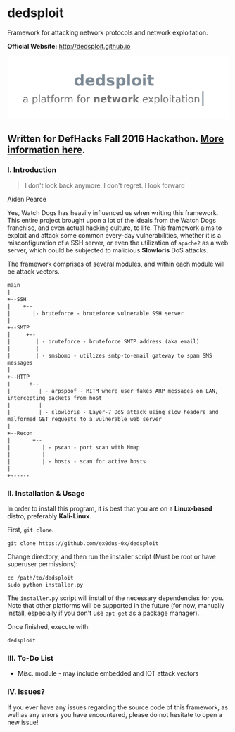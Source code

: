 # dedsploit
Framework for attacking network protocols and network exploitation.

__Official Website:__ http://dedsploit.github.io

![Logo](/dedsploit/logo.png)

## Written for DefHacks Fall 2016 Hackathon. [More information here](https://def-hacks-fall-2016.devpost.com/).

### I. Introduction

> I don't look back anymore. I don't regret.
> I look forward

  Aiden Pearce

Yes, Watch Dogs has heavily influenced us when writing this framework. This entire project brought upon a lot of the ideals from the Watch Dogs franchise, and even actual hacking culture, to life. This framework aims to exploit and attack some common every-day vulnerabilities, whether it is a misconfiguration of a SSH server, or even the utilization of `apache2` as a web server, which could be subjected to malicious __Slowloris__ DoS attacks.

The framework comprises of several modules, and within each module will be attack vectors.

    main
    |
    +--SSH
    |    +--
    |       |- bruteforce - bruteforce vulnerable SSH server
    |
    +--SMTP
    |     +--
    |        | - bruteforce - bruteforce SMTP address (aka email)
    |        |
    |        | - smsbomb - utilizes smtp-to-email gateway to spam SMS messages
    |
    +--HTTP
    |      +--
    |         | - arpspoof - MITM where user fakes ARP messages on LAN, intercepting packets from host
    |         |
    |         | - slowloris - Layer-7 DoS attack using slow headers and malformed GET requests to a vulnerable web server
    |
    +--Recon
    |       +--
    |          | - pscan - port scan with Nmap
    |          |
    |          | - hosts - scan for active hosts
    |
    +------

### II. Installation & Usage

In order to install this program, it is best that you are on a __Linux-based__ distro, preferably __Kali-Linux__.

First, `git clone`.

    git clone https://github.com/ex0dus-0x/dedsploit

Change directory, and then run the installer script (Must be root or have superuser permissions):

    cd /path/to/dedsploit
    sudo python installer.py

The `installer.py` script will install of the necessary dependencies for you. Note that other platforms will be supported in the future (for now, manually install, especially if you don't use `apt-get` as a package manager).

Once finished, execute with:

    dedsploit

### III. To-Do List

* Misc. module - may include embedded and IOT attack vectors

### IV. Issues?

If you ever have any issues regarding the source code of this framework, as well as any errors you have encountered, please do not hesitate to open a new issue!
